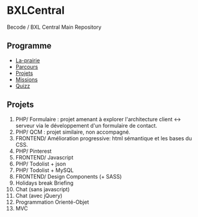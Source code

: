 # BXLCentral
Becode / BXL Central Main Repository

## Programme

- [La-prairie](/La-prairie/)
- [Parcours](/Parcours)
- [Projets](/Projects)
- [Missions](/Missions)
- [Quizz](/Quizz)

## Projets
1. PHP/ Formulaire : projet amenant à explorer l'architecture client <-> serveur via le développement d'un formulaire de contact.
1. PHP/ QCM : projet similaire, non accompagné.
1. FRONTEND/ Amélioration progressive: html sémantique et les bases du CSS.
1. PHP/ Pinterest 
1. FRONTEND/ Javascript
1. PHP/ Todolist + json
1. PHP/ Todolist + MySQL
1. FRONTEND/ Design Components (+ SASS)
1. Holidays break Briefing
1. Chat (sans javascript)
1. Chat (avec jQuery)
1. Programmation Orienté-Objet
1. MVC
